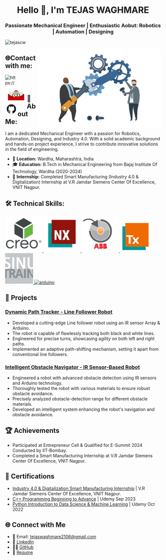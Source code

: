 <h1 align="center">Hello 👋, I'm TEJAS WAGHMARE</h1> 
<h3 align="center">Passionate Mechanical Engineer | Enthusiastic Aobut: Robotics | Automation | Designing  </h3>
<p align="left"> <img src="https://komarev.com/ghpvc/?username=tejascw&label=Profile%20views&color=0e75b6&style=flat" alt="tejascw" /> </p> 

<img align="right" alt="coding" width="400" src="https://github.com/tejascw/Asset-/blob/main/mechanical%20engineer.gif">

## 🌐Contact with me: 
<p align="left">
<a href="https://www.linkedin.com/in/tejaswaghmare/" target="blank"><img align="left" src="https://raw.githubusercontent.com/rahuldkjain/github-profile-readme-generator/master/src/images/icons/Social/linked-in-alt.svg" alt="https://www.linkedin.com/in/tejaswaghmare/" height=40" width="40" /></a> <a href="mailto:tejaswaghmare2106@gmail.com" target="blank"><img align="left" src="https://github.com/tejascw/Asset-/blob/main/mail%20logo.svg" alt="" height="50" width="70" /></a> <a href="https://github.com/tejascw?tab=repositories" target="blank"><img align="left" src="https://github.com/tejascw/Asset-/blob/main/github%20logo.svg" alt="" height="40" width="40" /></a> </p><br><br>

## 💫 About Me:

I am a dedicated Mechanical Engineer with a passion for Robotics, Automation, Designing, and Industry 4.0. With a solid academic background and hands-on project experience, I strive to contribute innovative solutions in the field of engineering.

- 📍 **Location:** Wardha, Maharashtra, India
- 🎓 **Education:** B.Tech in Mechanical Engineering from Bajaj Institute Of Technology, Wardha (2020-2024)
- 🏫 **Internship:** Completed Smart Manufacturing (Industry 4.0 & Digitalization) Internship at V.R Jamdar Siemens Center Of Excellence, VNIT Nagpur.

## 🛠️ Technical Skills:
<p align="left"> <a href="https://www.ptc.com/en/products/creo" target="_blank" rel="noreferrer"> <img src="https://github.com/tejascw/Asset-/blob/main/Creo_logo.svg" alt="Creo" width="120" height="120"/> </a> <a href="https://plm.sw.siemens.com/en-US/nx/" target="_blank" rel="noreferrer"> <img src="https://github.com/tejascw/Asset-/blob/main/NX-Logo.svg" alt="NX CAD/CAM" width="120" height="120"/> </a> <a href="https://new.abb.com/products/robotics/robotstudio" target="_blank" rel="noreferrer"> <img src="https://github.com/tejascw/Asset-/blob/main/ABB_RobotStudio.svg" alt="ABB_RobotStudio" width="120" height="120"/> </a>  <a href="https://plm.sw.siemens.com/en-US/tecnomatix/" target="_blank" rel="noreferrer"> <img src="https://github.com/tejascw/Asset-/blob/main/Tecnomatix_logo%20(2).svg" alt="TECNOMATIX" width="100" height="100"/> </a>  <a href="https://xcelerator.siemens.com/global/en/industries/machinebuilding/machine-tools/cnc4you/sinutrain-uebersicht.html" target="_blank" rel="noreferrer"> <img src="https://github.com/tejascw/Asset-/blob/main/SinuTrain_logo.svg" alt="SinuTrain" width="90" height="100"/> </a>
 <a href="https://www.arduino.cc/" target="_blank" rel="noreferrer"> <img src="https://cdn.worldvectorlogo.com/logos/arduino-1.svg" alt="arduino" width="100" height="100"/> </a> </p>
 
## 🚀 Projects

### [Dynamic Path Tracker - Line Follower Robot](https://github.com/tejascw/Dynamic_Path_racker_Line_Follower_Robot)
- Developed a cutting-edge Line follower robot using an IR sensor Array & Arduino.
- The robot is capable of flawlessly tracking both black and white lines.
- Engineered for precise turns, showcasing agility on both left and right paths.
- Implemented an adaptive path-shifting mechanism, setting it apart from conventional line followers.

### [Intelligent Obstacle Navigator - IR Sensor-Based Robot](https://github.com/tejascw/Intelligent_Obstacle_Navigator_IR_Sensor-Based_Robot)
- Engineered a robot with advanced obstacle detection using IR sensors and Arduino technology.
- Thoroughly tested the robot with various materials to ensure robust obstacle avoidance.
- Precisely analyzed obstacle-detection range for different obstacle materials.
- Developed an intelligent system enhancing the robot's navigation and obstacle avoidance.

## 🏆 Achievements
- Participated at Entrepreneur Cell & Qualified for E-Summit 2024 Conducted by IIT-Bombay.
- Completed a Smart Manufacturing Internship at V.R Jamdar Siemens Center Of Excellence, VNIT Nagpur.


## 📜 Certifications
- [Industry 4.0 & Digitalization Smart Manufacturing Internship](https://github.com/tejascw/INTERNSHIP) | V.R Jamdar Siemens Center Of Excellence, VNIT Nagpur.
- [C++ Programming Beginning to Advance](https://github.com/tejascw/Certificates/blob/main/C%2B%2B_certificate.pdf) | Udemy Sep 2023
- [Python Introduction to Data Science & Machine Learning](https://github.com/tejascw/Certificates/blob/main/python_udemy_cer.pdf) | Udemy Oct 2022

## 🌐 Connect with Me
- 📧 Email: [tejaswaghmare2106@gmail.com](mailto:tejaswaghmare2106@gmail.com)
- 💼 [LinkedIn](https://www.linkedin.com/in/tejaswaghmare/)
- 🧑‍💻 [GitHub](https://github.com/tejascw)
- 📄 [Resume](https://github.com/tejascw/RESUME)


